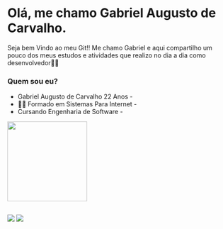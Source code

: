 # Olá, me chamo Gabriel Augusto de Carvalho.

Seja bem Vindo ao meu Git!! Me chamo Gabriel e aqui compartilho um pouco dos meus estudos e atividades que realizo no dia a dia como desenvolvedor👨‍💻

### Quem sou eu?
- Gabriel Augusto de Carvalho 22 Anos  - 
- 👨‍💻 Formado em Sistemas Para Internet -
- Cursando Engenharia de Software -

 <div>
  <a href="https://github.com/GabrielAugustoCarvalho">
  <img height="180em" src="https://github-readme-stats.vercel.app/api/top-langs/?username=GabrielAugustoCarvalho&layout=compact&langs_count=7&theme=dark"/>
</div>
  
  ##
 <div> 
  <a href="https://instagram.com/caresia22?utm_medium=copy_link" target="_blank"><img src="https://img.shields.io/badge/-Instagram-%23E4405F?style=for-the-badge&logo=instagram&logoColor=white" target="_blank"></a>
  <a href="https://www.linkedin.com/in/gabriel-carvalho-00b601174/" target="_blank"><img src="https://img.shields.io/badge/-LinkedIn-%230077B5?style=for-the-badge&logo=linkedin&logoColor=white" target="_blank"></a> 

</div>
